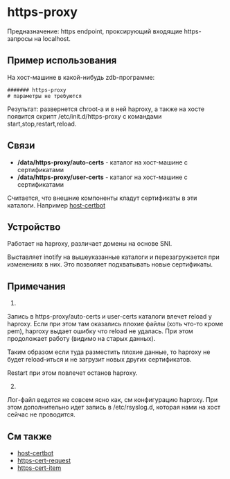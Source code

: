 # https-proxy

Предназначение: https endpoint, проксирующий входящие https-запросы на localhost.

## Пример использования
На хост-машине в какой-нибудь zdb-программе:
```
####### https-proxy
# параметры не требуются
```
Результат: развернется chroot-а и в ней haproxy, а также на хосте появится скрипт /etc/init.d/https-proxy с командами start,stop,restart,reload.

## Связи
* **/data/https-proxy/auto-certs** - каталог на хост-машине с сертификатами
* **/data/https-proxy/user-certs** - каталог на хост-машине с сертификатами

Считается, что внешние компоненты кладут сертификаты в эти каталоги.
Например [host-certbot](../host-certbot.zdb)

## Устройство

Работает на haproxy, различает домены на основе SNI.

Выставляет inotify на вышеуказанные каталоги и перезагружается при изменениях в них.
Это позволяет подхватывать новые сертификаты.

## Примечания

1. 
Запись в https-proxy/auto-certs и user-certs каталоги влечет reload у haproxy.
Если при этом там оказались плохие файлы (хоть что-то кроме pem), haproxy выдает
ошибку что reload не удалась. При этом продоложает работу (видимо на старых данных).

Таким образом если туда разместить плохие данные, то haproxy не будет reload-иться
и не загрузит новых других сертификатов.

Restart при этом повлечет останов haproxy.

2. 
Лог-файл ведется не совсем ясно как, см конфигурацию haproxy.
При этом дополнительно идет запись в /etc/rsyslog.d, которая нами на хост сейчас
не проводится.

## См также

* [host-certbot](../host-certbot.zdb)
* [https-cert-request](../https-cert-request.zdb)
* [https-cert-item](../https-cert-item.zdb)
